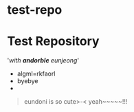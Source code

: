 # test-repo
Test Repository
===============
'*with **andorble** eunjeong*'
 * algml=rkfaorl
 * byebye
 * 
 
> eundoni is so cute>-<
> yeah~~~~~!!! 

